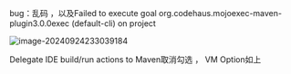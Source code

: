 bug：乱码 ，以及Failed to execute goal org.codehaus.mojoexec-maven-plugin3.0.0exec (default-cli) on project

![image-20240924233039184](C:\Users\小弈\AppData\Roaming\Typora\typora-user-images\image-20240924233039184.png)

Delegate IDE build/run actions to Maven取消勾选 ， VM Option如上